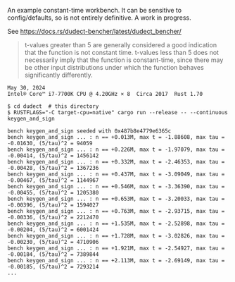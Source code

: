 An example constant-time workbench. It can be sensitive to config/defaults, so is
not entirely definitive. A work in progress.

See <https://docs.rs/dudect-bencher/latest/dudect_bencher/>

> t-values greater than 5 are generally considered a good indication that the function is not constant time. t-values less than 5 does not necessarily imply that the function is constant-time, since there may be other input distributions under which the function behaves significantly differently.

~~~
May 30, 2024
Intel® Core™ i7-7700K CPU @ 4.20GHz × 8  Circa 2017  Rust 1.70

$ cd dudect  # this directory
$ RUSTFLAGS="-C target-cpu=native" cargo run --release -- --continuous keygen_and_sign

bench keygen_and_sign seeded with 0x487b8e4779e6365c
bench keygen_and_sign ... : n == +0.013M, max t = -1.88608, max tau = -0.01630, (5/tau)^2 = 94059
bench keygen_and_sign ... : n == +0.226M, max t = -1.97079, max tau = -0.00414, (5/tau)^2 = 1456142
bench keygen_and_sign ... : n == +0.332M, max t = -2.46353, max tau = -0.00428, (5/tau)^2 = 1367236
bench keygen_and_sign ... : n == +0.437M, max t = -3.09049, max tau = -0.00467, (5/tau)^2 = 1144967
bench keygen_and_sign ... : n == +0.546M, max t = -3.36390, max tau = -0.00455, (5/tau)^2 = 1205380
bench keygen_and_sign ... : n == +0.653M, max t = -3.20033, max tau = -0.00396, (5/tau)^2 = 1594027
bench keygen_and_sign ... : n == +0.763M, max t = -2.93715, max tau = -0.00336, (5/tau)^2 = 2212470
bench keygen_and_sign ... : n == +1.535M, max t = -2.52898, max tau = -0.00204, (5/tau)^2 = 6001424
bench keygen_and_sign ... : n == +1.728M, max t = -3.02826, max tau = -0.00230, (5/tau)^2 = 4710906
bench keygen_and_sign ... : n == +1.921M, max t = -2.54927, max tau = -0.00184, (5/tau)^2 = 7389844
bench keygen_and_sign ... : n == +2.113M, max t = -2.69149, max tau = -0.00185, (5/tau)^2 = 7293214
...
~~~
